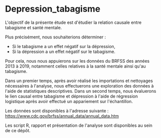 # Depression_tabagisme


L'objectif de la présente étude est d'étudier la relation causale entre tabagisme et santé mentale. 

Plus précisément, nous souhaiterions déterminer :
- Si le tabagisme a un effet négatif sur la dépression,
- Si la dépression a un effet négatif sur le tabagisme.

Pour cela, nous nous appuierons sur les données du BRFSS des années 2013 à 2019, notamment celles relatives à la santé mentale ainsi qu'au tabagisme.

Dans un premier temps, après avoir réalisé les importations et nettoyages nécessaires à l'analyse, nous effectuerons une exploration des données à l'aide de statistiques descriptives.
Dans un second temps, nous évaluerons le lien causal entre tabagisme et dépression à l'aide de régression logistique après avoir effectué un appariement  sur l'échantillon.



Les données sont disponibles à l'adresse suivante : https://www.cdc.gov/brfss/annual_data/annual_data.htm

Les script R, rapport et présentation de l'analyse sont disponibles au sein de ce dépôt.

